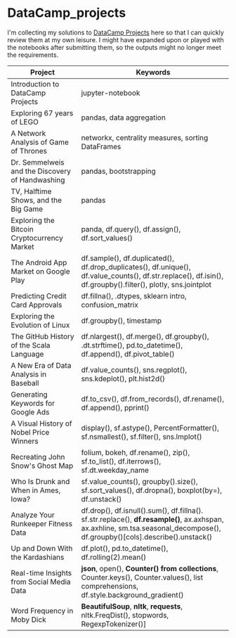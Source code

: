 # DataCamp_projects

I'm collecting my solutions to [DataCamp Projects](https://www.datacamp.com/projects) here so that I can quickly review them at my own leisure. I might have expanded upon or played with the notebooks after submitting them, so the outputs might no longer meet the requirements.

|  Project | Keywords  |
|---|---|
| Introduction to DataCamp Projects | jupyter-notebook  |
| Exploring 67 years of LEGO  | pandas, data aggregation  |
| A Network Analysis of Game of Thrones  | networkx, centrality measures, sorting DataFrames |
| Dr. Semmelweis and the Discovery of Handwashing | pandas, bootstrapping |
| TV, Halftime Shows, and the Big Game | pandas |
| Exploring the Bitcoin Cryptocurrency Market | panda, df.query(), df.assign(), df.sort_values() |
| The Android App Market on Google Play | df.sample(), df.duplicated(), df.drop_duplicates(), df.unique(), df.value_counts(), df.str.replace(), df.isin(), df.groupby().filter(), plotly, sns.jointplot|
| Predicting Credit Card Approvals | df.fillna(), .dtypes, sklearn intro, confusion_matrix |
| Exploring the Evolution of Linux | df.groupby(), timestamp |
| The GitHub History of the Scala Language | df.nlargest(), df.merge(), df.groupby(), .dt.strftime(), pd.to_datetime(), df.append(), df.pivot_table()|
| A New Era of Data Analysis in Baseball | df.value_counts(), sns.regplot(), sns.kdeplot(), plt.hist2d()|
| Generating Keywords for Google Ads |df.to_csv(), df.from_records(), df.rename(), df.append(), pprint()|
| A Visual History of Nobel Price Winners | display(), sf.astype(), PercentFormatter(), sf.nsmallest(), sf.filter(), sns.lmplot() |
| Recreating John Snow's Ghost Map| folium, bokeh, df.rename(), zip(), sf.to_list(), df.iterrows(), sf.dt.weekday_name|
| Who Is Drunk and When in Ames, Iowa? |sf.value_counts(), groupby().size(), sf.sort_values(), df.dropna(), boxplot(by=), df.unstack()|
| Analyze Your Runkeeper Fitness Data | df.drop(), df.isnull().sum(), df.fillna(). sf.str.replace(), **df.resample()**, ax.axhspan, ax.axhline, sm.tsa.seasonal_decompose(), df.groupby()[cols].describe().unstack()|
| Up and Down With the Kardashians |df.plot(), pd.to_datetime(), df.rolling(2).mean()|
| Real-time Insights from Social Media Data |**json**, open(), **Counter() from collections**, Counter.keys(), Counter.values(), list comprehensions, df.style.background_gradient()|
| Word Frequency in Moby Dick | **BeautifulSoup**, **nltk**, **requests**, nltk.FreqDist(), stopwords, RegexpTokenizer()]
